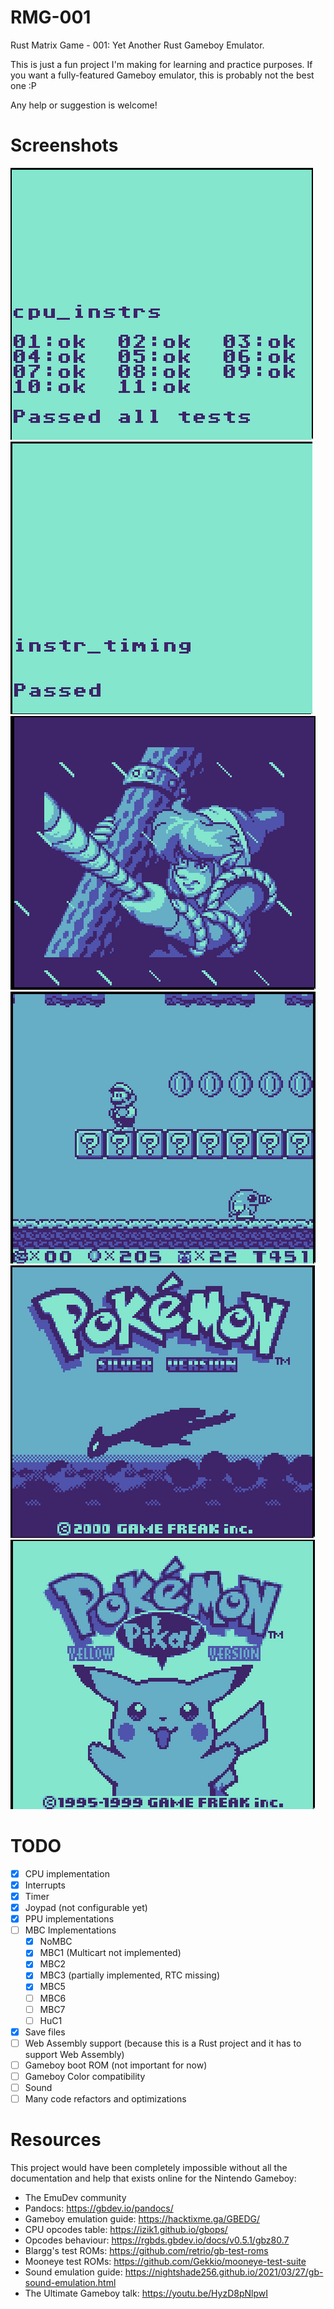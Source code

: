 # RMG-001
Rust Matrix Game - 001: Yet Another Rust Gameboy Emulator.

This is just a fun project I'm making for learning and practice purposes. If you want a fully-featured Gameboy emulator, this is probably not the best one :P

Any help or suggestion is welcome!

# Screenshots
![CPU Instructions](screenshots/cpu_instrs.png)
![CPU Timing](screenshots/instr_timing.png)
![Link's Awakening](screenshots/links_awakening.png)
![Mario Land 2](screenshots/mario-land-2.png)
![Pokémon Silver](screenshots/pokemon-silver.png)
![Pokémon Yellow](screenshots/pokemon-yellow.png)

# TODO
- [x] CPU implementation
- [x] Interrupts
- [x] Timer
- [x] Joypad (not configurable yet)
- [x] PPU implementations
- [ ] MBC Implementations
  - [x] NoMBC
  - [x] MBC1 (Multicart not implemented)
  - [x] MBC2
  - [x] MBC3 (partially implemented, RTC missing)
  - [x] MBC5
  - [ ] MBC6
  - [ ] MBC7
  - [ ] HuC1
- [x] Save files
- [ ] Web Assembly support (because this is a Rust project and it has to support Web Assembly)
- [ ] Gameboy boot ROM (not important for now)
- [ ] Gameboy Color compatibility
- [ ] Sound
- [ ] Many code refactors and optimizations

# Resources
This project would have been completely impossible without all the documentation and help that exists online for the Nintendo Gameboy:
- The EmuDev community
- Pandocs: https://gbdev.io/pandocs/
- Gameboy emulation guide: https://hacktixme.ga/GBEDG/
- CPU opcodes table: https://izik1.github.io/gbops/
- Opcodes behaviour: https://rgbds.gbdev.io/docs/v0.5.1/gbz80.7
- Blargg's test ROMs: https://github.com/retrio/gb-test-roms
- Mooneye test ROMs: https://github.com/Gekkio/mooneye-test-suite
- Sound emulation guide: https://nightshade256.github.io/2021/03/27/gb-sound-emulation.html
- The Ultimate Gameboy talk: https://youtu.be/HyzD8pNlpwI
